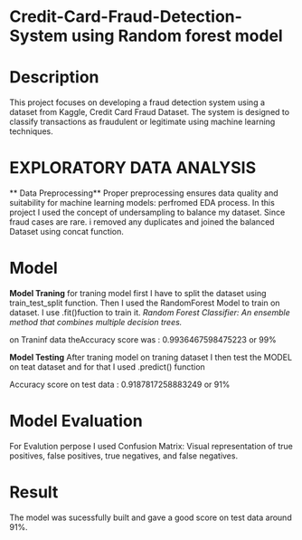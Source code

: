 # Credit-Card-Fraud-Detection-System using Random forest model
# Description

This project focuses on developing a fraud detection system using a dataset from Kaggle, Credit Card Fraud Dataset. The system is designed to classify transactions as fraudulent or legitimate using machine learning techniques. 
# EXPLORATORY DATA ANALYSIS
** Data Preprocessing**
Proper preprocessing ensures data quality and suitability for machine learning models: perfromed EDA process.
In this project I used the concept of undersampling to balance my dataset. Since fraud cases are rare. i removed any duplicates and joined the balanced Dataset using concat function.


# Model
**Model Traning**
for traning model first I have to split the dataset using train_test_split function.
Then I used the RandomForest Model to train on dataset. I use .fit()fuction to train it.
*Random Forest Classifier: An ensemble method that combines multiple decision trees.*

on Traninf data theAccuracy score was :  0.9936467598475223 or 99%

**Model Testing**
After traning model on traning dataset I then test the MODEL on teat dataset and for that I used .predict() function

Accuracy score on test data :  0.9187817258883249 or 91%

# Model Evaluation
For Evalution perpose I used Confusion Matrix: Visual representation of true positives, false positives, true negatives, and false negatives.


# Result

The model was sucessfully built and gave a good score on test data around 91%.

